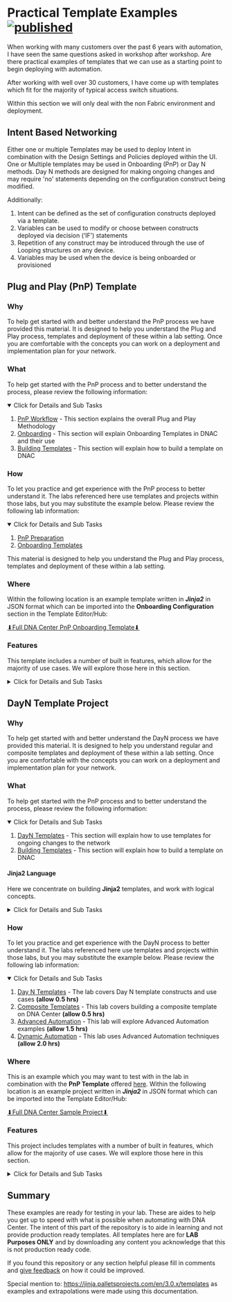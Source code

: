 # Practical Template Examples [![published](https://static.production.devnetcloud.com/codeexchange/assets/images/devnet-published.svg)](https://developer.cisco.com/codeexchange/github/repo/kebaldwi/DNAC-TEMPLATES)
When working with many customers over the past 6 years with automation, I have seen the same questions asked in workshop after workshop. Are there practical examples of templates that we can use as a starting point to begin deploying with automation.

After working with well over 30 customers, I have come up with templates which fit for the majority of typical access switch situations. 

Within this section we will only deal with the non Fabric environment and deployment.

## Intent Based Networking
Either one or multiple Templates may be used to deploy Intent in combination with the Design Settings and Policies deployed within the UI. One or Multiple templates may be used in Onboarding (PnP) or Day N methods. Day N methods are designed for making ongoing changes and may require 'no' statements depending on the configuration construct being modified. 

Additionally:
1.	Intent can be defined as the set of configuration constructs deployed via a template.
2.	Variables can be used to modify or choose between constructs deployed via decision (‘IF’) statements
3.	Repetition of any construct may be introduced through the use of Looping structures on any device.
4.	Variables may be used when the device is being onboarded or provisioned

## Plug and Play (PnP) Template
### Why
To help get started with and better understand the PnP process we have provided this material. It is designed to help you understand the Plug and Play process, templates and deployment of these within a lab setting. Once you are comfortable with the concepts you can work on a deployment and implementation plan for your network.

### What
To help get started with the PnP process and to better understand the process, please review the following information:

<details open>
<summary> Click for Details and Sub Tasks</summary>

1. [PnP Workflow](./PnP-Workflow.md) - This section explains the overall Plug and Play Methodology
2. [Onboarding](./Onboarding.md) - This section will explain Onboarding Templates in DNAC and their use
3. [Building Templates](./Templates.md#building-templates) - This section will explain how to build a template on DNAC

</details>

### How
To let you practice and get experience with the PnP process to better understand it. The labs referenced here use templates and projects within those labs, but you may substitute the example below. Please review the following lab information:

<details open>
<summary> Click for Details and Sub Tasks</summary>

1. [PnP Preparation](./LABS/LAB1-PNP-PREP/README.md)
2. [Onboarding Templates](./LABS/LAB2-Onboarding-Template/README.md)

This material is designed to help you understand the Plug and Play process, templates and deployment of these within a lab setting.

</details>

### Where 
Within the following location is an example template written in ***Jinja2*** in JSON format which can be imported into the **Onboarding Configuration** section in the Template Editor/Hub:

[⬇︎Full DNA Center PnP Onboarding Template⬇︎](https://minhaskamal.github.io/DownGit/#/home?url=https://github.com/kebaldwi/DNAC-TEMPLATES/blob/master/ONBOARDING/DNAC-SAMPLE-TEMPLATES-01302023-PnP-template.json)

### Features
This template includes a number of built in features, which allow for the majority of use cases. We will explore those here in this section.

<details closed>
<summary> Click for Details and Sub Tasks</summary>

Within the form you can see many fields which can be populated with a csv file. These are the typical responses necessary that are different from switch to switch which allow us to template the configuration for repeated use. 

1. The hostname.
2. System MTU is a default setting which if entered changes the configuration. You can have the switch reload to set that setting if you want using an additional EEM script.
3. The typical management VLAN and IP address information for management purposes.
4. The interfaces can be entered comma delimited which allows us to create or not create Etherchannels as necessary. 

![json](./images/DNAC-SAMPLE-TEMPLATE-PnP-Form.png?raw=true "Import JSON")

Once you have imported the template you can look at the logic but its well documented [here]().

![vtl](./ONBOARDING/Switch-Initial-Provision.vtl?raw=true "Import vtl")

</details>

## DayN Template Project
### Why
To help get started with and better understand the DayN process we have provided this material. It is designed to help you understand regular and composite templates and deployment of these within a lab setting. Once you are comfortable with the concepts you can work on a deployment and implementation plan for your network.

### What
To help get started with the PnP process and to better understand the process, please review the following information:

<details open>
<summary> Click for Details and Sub Tasks</summary>

1. [DayN Templates](./DayN.md#day-n-templates-and-flows) - This section will explain how to use templates for ongoing changes to the network
2. [Building Templates](./Templates.md#building-templates) - This section will explain how to build a template on DNAC

</details>

#### Jinja2 Language
Here we concentrate on building **Jinja2** templates, and work with logical concepts.

<details closed>
<summary> Click for Details and Sub Tasks</summary>

##### Jinja2 Templating
1. [Jinja2 Variables](./Variables.md#jinja2-variables) - This section explains Variables in depth and how and where to use them
2. [Jinja2 Scripting](./Jinja2.md#jinja2-scripting) - This section will dive into Velocity Scripting constructs and use cases
3. [Advanced Jinja2 Scripting](./AdvancedJinja2.md#advanced-jinja2) - This section will dive into Advanced Velocity examples

##### Advanced Use Cases
Here we concentrate on advanced uses of templating, and work system variables.

1. [Embedded Event Manager](./EEM.md#EEM) - This section will dive into EEM Scripting and various use cases 
2. [System Variables](https://github.com/kebaldwi/DNAC-TEMPLATES/blob/master/SystemVariables.md#dna-center-system-variables) - This section explains DNA Centers System Variables

##### Fault-Finding
1. [Troubleshooting](./TroubleShoot.md#Troubleshooting) - This section will dive into Troubleshooting in general terms 

</details>

### How
To let you practice and get experience with the DayN process to better understand it. The labs referenced here use templates and projects within those labs, but you may substitute the example below. Please review the following lab information:

<details open>
<summary> Click for Details and Sub Tasks</summary>

1. [Day N Templates](https://github.com/kebaldwi/DNAC-TEMPLATES/blob/master/LABS/LAB3-DayN-Template/) - The lab covers Day N template constructs and use cases **(allow 0.5 hrs)**
2. [Composite Templates](https://github.com/kebaldwi/DNAC-TEMPLATES/blob/master/LABS/LAB4-Composite-Template/) - This lab covers building a composite template on DNA Center **(allow 0.5 hrs)**
3. [Advanced Automation](https://github.com/kebaldwi/DNAC-TEMPLATES/tree/master/LABS/LAB7-Advanced-Automation/) - This lab will explore Advanced Automation examples **(allow 1.5 hrs)**
4. [Dynamic Automation](https://github.com/kebaldwi/DNAC-TEMPLATES/tree/master/LABS/LAB8-Dynamic-Automation/) - This lab uses Advanced Automation techniques **(allow 2.0 hrs)**

</details>

### Where
This is an example which you may want to test with in the lab in combination with the **PnP Template** offered [here](./ExamplesAndConcepts.md#plug-and-play-pnp-template). Within the following location is an example project written in ***Jinja2*** in JSON format which can be imported into the Template Editor/Hub:

[⬇︎Full DNA Center Sample Project⬇︎](https://minhaskamal.github.io/DownGit/#/home?url=https://github.com/kebaldwi/DNAC-TEMPLATES/blob/master/DAYN/DNAC-SAMPLE-TEMPLATES-01302023-project.json)

### Features
This project includes templates with a number of built in features, which allow for the majority of use cases. We will explore those here in this section.

<details closed>
<summary> Click for Details and Sub Tasks</summary>

examples

</details>

## Summary
These examples are ready for testing in your lab. These are aides to help you get up to speed with what is possible when automating with DNA Center. The intent of this part of the repository is to aide in learning and not provide production ready templates. All templates here are for **LAB Purposes ONLY** and by downloading any content you acknowledge that this is not production ready code.

If you found this repository or any section helpful please fill in comments and [give feedback](https://app.smartsheet.com/b/form/f75ce15c2053435283a025b1872257fe) on how it could be improved.

Special mention to: https://jinja.palletsprojects.com/en/3.0.x/templates as examples and extrapolations were made using this documentation.
